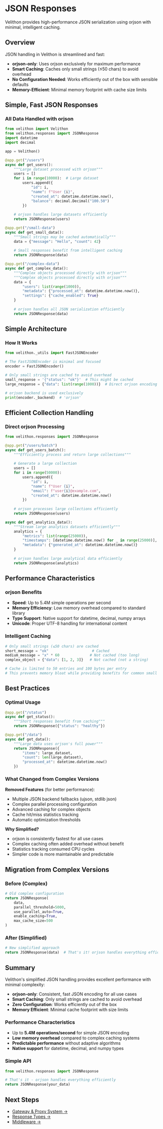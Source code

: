 # JSON Responses

Velithon provides high-performance JSON serialization using orjson with minimal, intelligent caching.

## Overview

JSON handling in Velithon is streamlined and fast:
- **orjson-only**: Uses orjson exclusively for maximum performance
- **Smart Caching**: Caches only small strings (≤50 chars) to avoid overhead
- **No Configuration Needed**: Works efficiently out of the box with sensible defaults
- **Memory-Efficient**: Minimal memory footprint with cache size limits

## Simple, Fast JSON Responses

### All Data Handled with orjson

```python
from velithon import Velithon
from velithon.responses import JSONResponse
import datetime
import decimal

app = Velithon()

@app.get("/users")
async def get_users():
    """Large dataset processed with orjson"""
    users = []
    for i in range(10000):  # Large dataset
        users.append({
            "id": i,
            "name": f"User {i}",
            "created_at": datetime.datetime.now(),
            "balance": decimal.Decimal("100.50")
        })
    
    # orjson handles large datasets efficiently
    return JSONResponse(users)

@app.get("/small-data")
async def get_small_data():
    """Small strings may be cached automatically"""
    data = {"message": "Hello", "count": 42}
    
    # Small responses benefit from intelligent caching
    return JSONResponse(data)

@app.get("/complex-data")
async def get_complex_data():
    """Complex objects processed directly with orjson"""
    """Complex objects processed directly with orjson"""
    data = {
        "users": list(range(1000)),
        "metadata": {"processed_at": datetime.datetime.now()},
        "settings": {"cache_enabled": True}
    }
    
    # orjson handles all JSON serialization efficiently
    return JSONResponse(data)
```

## Simple Architecture

### How It Works

```python
from velithon._utils import FastJSONEncoder

# The FastJSONEncoder is minimal and focused
encoder = FastJSONEncoder()

# Only small strings are cached to avoid overhead
small_response = '{"status": "ok"}'  # This might be cached
large_response = {"data": list(range(1000))}  # Direct orjson encoding

# orjson backend is used exclusively
print(encoder._backend)  # 'orjson'
```

## Efficient Collection Handling

### Direct orjson Processing

```python
from velithon.responses import JSONResponse

@app.get("/users/batch")
async def get_users_batch():
    """Efficiently process and return large collections"""
    
    # Generate a large collection
    users = []
    for i in range(50000):
        users.append({
            "id": i,
            "name": f"User {i}",
            "email": f"user{i}@example.com",
            "created_at": datetime.datetime.now()
        })
    
    # orjson processes large collections efficiently
    return JSONResponse(users)

async def get_analytics_data():
    """Stream large analytics datasets efficiently"""
    analytics = {
        "metrics": list(range(25000)),
        "timestamps": [datetime.datetime.now() for _ in range(25000)],
        "metadata": {"generated_at": datetime.datetime.now()}
    }
    
    # orjson handles large analytical data efficiently
    return JSONResponse(analytics)
```

## Performance Characteristics

### orjson Benefits

- **Speed**: Up to 5.4M simple operations per second
- **Memory Efficiency**: Low memory overhead compared to standard library
- **Type Support**: Native support for datetime, decimal, numpy arrays
- **Unicode**: Proper UTF-8 handling for international content

### Intelligent Caching

```python
# Only small strings (≤50 chars) are cached
short_message = "ok"                    # Cached
medium_message = "x" * 60              # Not cached (too long)
complex_object = {"data": [1, 2, 3]}   # Not cached (not a string)

# Cache is limited to 50 entries and 100 bytes per entry
# This prevents memory bloat while providing benefits for common small responses
```

## Best Practices

### Optimal Usage

```python
@app.get("/status")
async def get_status():
    """Short responses benefit from caching"""
    return JSONResponse({"status": "healthy"})

@app.get("/data")
async def get_data():
    """Large data uses orjson's full power"""
    return JSONResponse({
        "items": large_dataset,
        "count": len(large_dataset),
        "processed_at": datetime.datetime.now()
    })
```

### What Changed from Complex Versions

**Removed Features** (for better performance):
- Multiple JSON backend fallbacks (ujson, stdlib json)
- Complex parallel processing configuration
- Advanced caching for complex objects
- Cache hit/miss statistics tracking
- Automatic optimization thresholds

**Why Simplified?**
- orjson is consistently fastest for all use cases
- Complex caching often added overhead without benefit
- Statistics tracking consumed CPU cycles
- Simpler code is more maintainable and predictable

## Migration from Complex Versions

### Before (Complex)
```python
# Old complex configuration
return JSONResponse(
    data,
    parallel_threshold=5000,
    use_parallel_auto=True,
    enable_caching=True,
    max_cache_size=500
)
```

### After (Simplified)
```python
# New simplified approach
return JSONResponse(data)  # That's it! orjson handles everything efficiently
```

## Summary

Velithon's simplified JSON handling provides excellent performance with minimal complexity:

- **orjson-only**: Consistent, fast JSON encoding for all use cases
- **Smart Caching**: Only small strings are cached to avoid overhead  
- **Zero Configuration**: Works efficiently out of the box
- **Memory Efficient**: Minimal cache footprint with size limits

### Performance Characteristics
- Up to **5.4M operations/second** for simple JSON encoding
- **Low memory overhead** compared to complex caching systems
- **Predictable performance** without adaptive algorithms
- **Native support** for datetime, decimal, and numpy types

### Simple API
```python
from velithon.responses import JSONResponse

# That's it - orjson handles everything efficiently
return JSONResponse(your_data)
```

## Next Steps

- [Gateway & Proxy System →](gateway.md)
- [Response Types →](../user-guide/request-response.md)
- [Middleware →](../user-guide/middleware.md)
